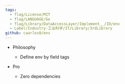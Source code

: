 ```yaml
---
tags:
  - flag/License/MIT
  - flag/LANGUAGE/Go
  - flag/Library/DataAccessLayer/Implement__/IO/env
  - Label/Industry-工业科学/IT/Library/3rdLibrary
github: caarlos0/env
---
```


- Philosophy
    - Define env by field tags

- Pro
    - Zero dependencies
